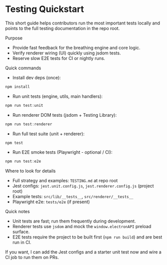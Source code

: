 # Testing Quickstart

This short guide helps contributors run the most important tests locally and points to the full testing documentation in the repo root.

Purpose
- Provide fast feedback for the breathing engine and core logic.
- Verify renderer wiring (UI) quickly using jsdom tests.
- Reserve slow E2E tests for CI or nightly runs.

Quick commands
- Install dev deps (once):

```powershell
npm install
```

- Run unit tests (engine, utils, main handlers):

```powershell
npm run test:unit
```

- Run renderer DOM tests (jsdom + Testing Library):

```powershell
npm run test:renderer
```

- Run full test suite (unit + renderer):

```powershell
npm test
```

- Run E2E smoke tests (Playwright - optional / CI):

```powershell
npm run test:e2e
```

Where to look for details
- Full strategy and examples: `TESTING.md` at repo root
- Jest configs: `jest.unit.config.js`, `jest.renderer.config.js` (project root)
- Example tests: `src/lib/__tests__`, `src/renderer/__tests__`
- Playwright e2e: `tests/e2e` (if present)

Quick notes
- Unit tests are fast; run them frequently during development.
- Renderer tests use `jsdom` and mock the `window.electronAPI` preload surface.
- E2E tests require the project to be built first (`npm run build`) and are best run in CI.

If you want, I can add the Jest configs and a starter unit test now and wire a CI job to run them on PRs.
